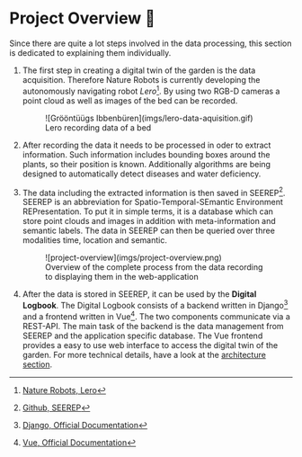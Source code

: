 # Project Overview :satellite:

Since there are quite a lot steps involved in the data processing, this section is
dedicated to explaining them individually.

1. The first step in creating a digital twin of the garden is the data
   acquisition. Therefore Nature Robots is currently developing the autonomously
   navigating robot *Lero*[^1]. By using two RGB-D cameras a point cloud as well
   as images of the bed can be recorded.

    <figure markdown>
    ![Grööntüügs Ibbenbüren](imgs/lero-data-aquisition.gif)
        <figcaption> Lero recording data of a bed </figcaption>
    </figure>

2. After recording the data it needs to be processed in oder to extract
   information. Such information includes bounding boxes around the plants, so
   their position is known. Additionally algorithms are being designed to
   automatically detect diseases and water deficiency.

3. The data including the extracted information is then saved in SEEREP[^2].
   SEEREP is an abbreviation for Spatio-Temporal-SEmantic Environment
   REPresentation. To put it in simple terms, it is a database which can store
   point clouds and images in addition with meta-information and semantic
   labels. The data in SEEREP can then be queried over three modalities time,
   location and semantic.

    <figure markdown>
    ![project-overview](imgs/project-overview.png)
        <figcaption> Overview of the complete process from the data recording to displaying them in the web-application </figcaption>
    </figure>

4. After the data is stored in SEEREP, it can be used by the **Digital
   Logbook**. The Digital Logbook consists of a backend written in Django[^3] and a
   frontend written in Vue[^4]. The two components communicate via a REST-API. The
   main task of the backend is the data management from SEEREP and the
   application specific database. The Vue frontend provides a easy to use web
   interface to access the digital twin of the garden. For more technical
   details, have a look at the [architecture
   section](reference/architecture.md).

[^1]: [Nature Robots, Lero](https://naturerobots.de/blog/lero-robot-prototype/)
[^2]: [Github, SEEREP](https://github.com/agri-gaia/seerep)
[^3]: [Django, Official Documentation](https://www.djangoproject.com/)
[^4]: [Vue, Official Documentation](https://vuejs.org/)
